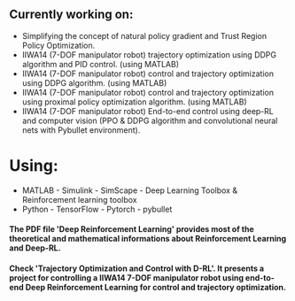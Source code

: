 ## Currently working on: 
 - Simplifying the concept of natural policy gradient and Trust Region Policy Optimization.
 - IIWA14 (7-DOF manipulator robot) trajectory optimization using DDPG algorithm and PID control. (using MATLAB)
 - IIWA14 (7-DOF manipulator robot) control and trajectory optimization using DDPG algorithm. (using MATLAB)
 - IIWA14 (7-DOF manipulator robot) control and trajectory optimization using proximal policy optimization algorithm. (using MATLAB) 
 - IIWA14 (7-DOF manipulator robot) End-to-end control using deep-RL and computer vision (PPO & DDPG algorithm and convolutional neural nets with Pybullet environment).
 # Using:
 - MATLAB - Simulink - SimScape - Deep Learning Toolbox & Reinforcement learning toolbox
 - Python - TensorFlow - Pytorch - pybullet

#### The PDF file 'Deep Reinforcement Learning' provides most of the theoretical and mathematical informations about Reinforcement Learning and Deep-RL.

#### Check 'Trajectory Optimization and Control with D-RL'. It presents a project for controlling a IIWA14 7-DOF manipulator robot using end-to-end Deep Reinforcement Learning for control and trajectory optimization.
